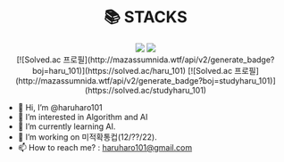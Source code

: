 <div align=center><h1>📚 STACKS</h1></div>

<div align=center> 
  <img src="https://img.shields.io/badge/c++-00599C?style=for-the-badge&logo=c%2B%2B&logoColor=white">
  <img src="https://img.shields.io/badge/python-3776AB?style=for-the-badge&logo=python&logoColor=white"> 
</div>

<div align=center>
  [![Solved.ac 프로필](http://mazassumnida.wtf/api/v2/generate_badge?boj=haru_101)](https://solved.ac/haru_101)
  [![Solved.ac 프로필](http://mazassumnida.wtf/api/v2/generate_badge?boj=studyharu_101)](https://solved.ac/studyharu_101)
</div>

- 👋 Hi, I’m @haruharo101
- 👀 I’m interested in Algorithm and AI
- 🌱 I’m currently learning AI.
- 💞️ I’m working on 미적확통컵(12/??/22).
- 📫 How to reach me? : haruharo101@gmail.com
